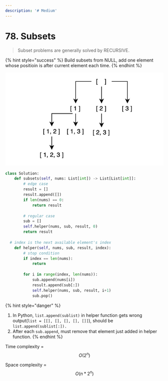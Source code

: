 ```yaml
---
description: '# Medium'
---
```


# 78. Subsets

> Subset problems are generally solved by RECURSIVE.

{% hint style="success" %}
Build subsets from NULL, add one element whose positioin is after current element each time. 
{% endhint %}

![Recursive process for array \[1, 2, 3\]](../../.gitbook/assets/1589851354772.jpg)

```python
class Solution:
    def subsets(self, nums: List[int]) -> List[List[int]]:
        # edge case
        result = []
        result.append([])
        if len(nums) == 0:
            return result
        
        # regular case
        sub = []
        self.helper(nums, sub, result, 0)
        return result
    
  # index is the next available element's index      
    def helper(self, nums, sub, result, index):
        # stop condition
        if index == len(nums):
            return        
        
        for i in range(index, len(nums)):
            sub.append(nums[i])
            result.append(sub[:])           
            self.helper(nums, sub, result, i+1)
            sub.pop()
```

{% hint style="danger" %}
1. In Python, `list.append(sublist)` in helper function gets wrong output\(`list = [[], [], [], [], []]`\), should be `list.append(sublist[:]).`
2. After each `sub.append`, must remove that element just added in helper function.
{% endhint %}

Time complexity = $$O(2^n)$$ 

Space complexity = $$O(n*2^n)$$ 

